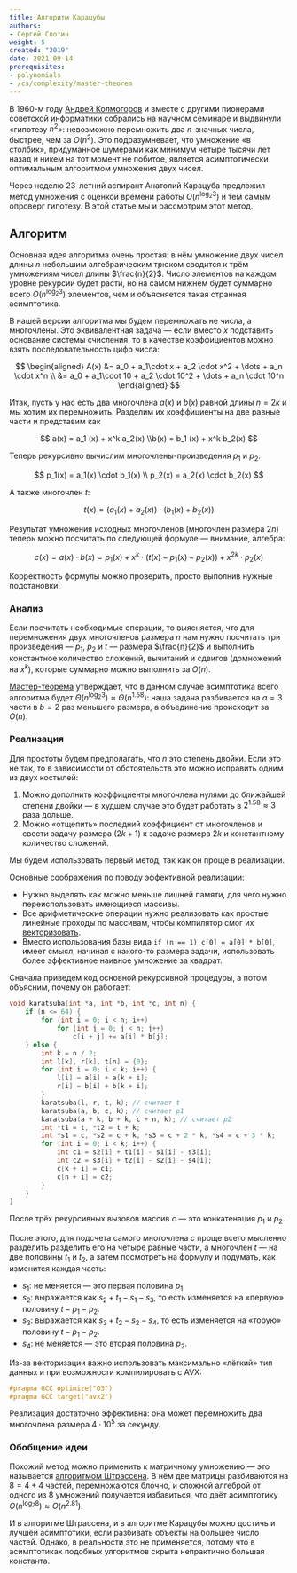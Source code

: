 ```yaml
---
title: Алгоритм Карацубы
authors:
- Сергей Слотин
weight: 5
created: "2019"
date: 2021-09-14
prerequisites:
- polynomials
- /cs/complexity/master-theorem
---
```


В 1960-м году [Андрей Колмогоров](https://ru.wikipedia.org/wiki/%D0%9A%D0%BE%D0%BB%D0%BC%D0%BE%D0%B3%D0%BE%D1%80%D0%BE%D0%B2,_%D0%90%D0%BD%D0%B4%D1%80%D0%B5%D0%B9_%D0%9D%D0%B8%D0%BA%D0%BE%D0%BB%D0%B0%D0%B5%D0%B2%D0%B8%D1%87) и вместе с другими пионерами советской информатики собрались на научном семинаре и выдвинули «гипотезу $n^2$»: невозможно перемножить два $n$-значных числа, быстрее, чем за $O(n^2)$. Это подразумневает, что умножение «в столбик», придуманное шумерами как минимум четыре тысячи лет назад и никем на тот момент не побитое, является асимптотически оптимальным алгоритмом умножения двух чисел.

Через неделю 23-летний аспирант Анатолий Карацуба предложил метод умножения с оценкой времени работы $O(n^{\log_2 3})$ и тем самым опроверг гипотезу. В этой статье мы и рассмотрим этот метод.

## Алгоритм

Основная идея алгоритма очень простая: в нём умножение двух чисел длины $n$ небольшим алгебраическим трюком сводится к трём умножениям чисел длины $\frac{n}{2}$. Число элементов на каждом уровне рекурсии будет расти, но на самом нижнем будет суммарно всего $O(n^{\log_2 3})$ элементов, чем и объясняется такая странная асимптотика.

В нашей версии алгоритма мы будем перемножать не числа, а многочлены. Это эквивалентная задача — если вместо $x$ подставить основание системы счисления, то в качестве коэффициентов можно взять последовательность цифр числа:

$$
\begin{aligned}
A(x) &= a_0 + a_1\cdot x + a_2 \cdot x^2  + \dots + a_n \cdot x^n
\\   &= a_0 + a_1\cdot 10 + a_2 \cdot 10^2 + \dots + a_n \cdot 10^n
\end{aligned}
$$

Итак, пусть у нас есть два многочлена $a(x)$ и $b(x)$ равной длины $n = 2k$ и мы хотим их перемножить. Разделим их коэффициенты на две равные части и представим как

$$
a(x) = a_1 (x) + x^k a_2(x)
\\b(x) = b_1 (x) + x^k b_2(x)
$$

Теперь рекурсивно вычислим многочлены-произведения $p_1$ и $p_2$:

$$
p_1(x) = a_1(x) \cdot b_1(x)
\\
p_2(x) = a_2(x) \cdot b_2(x)
$$

А также многочлен $t$:

$$
t(x) = ( a_1(x) + a_2(x) ) \cdot (b_1(x) + b_2(x))
$$

Результат умножения исходных многочленов (многочлен размера $2n$) теперь можно посчитать по следующей формуле — внимание, алгебра:

$$
c(x) = a(x) \cdot b(x) = p_1(x) + x^k \cdot (t(x) - p_1(x) - p_2(x)) + x^{2k} \cdot p_2(x)
$$

Корректность формулы можно проверить, просто выполнив нужные подстановки.

### Анализ

Если посчитать необходимые операции, то выясняется, что для перемножения двух многочленов размера $n$ нам нужно посчитать три произведения — $p_1$, $p_2$ и $t$ — размера $\frac{n}{2}$ и выполнить константное количество сложений, вычитаний и сдвигов (домножений на $x^k$), которые суммарно можно выполнить за $O(n)$.

[Мастер-теорема](/cs/complexity/master-theorem/) утверждает, что в данном случае асимптотика всего алгоритма будет $\Theta (n^{\log_2 3}) \approx \Theta (n^{1.58})$: наша задача разбивается на $a = 3$ части в $b = 2$ раз меньшего размера, а объединение происходит за $O(n)$.

### Реализация

Для простоты будем предполагать, что $n$ это степень двойки. Если это не так, то в зависимости от обстоятельств это можно исправить одним из двух костылей:

1. Можно дополнить коэффициенты многочлена нулями до ближайшей степени двойки — в худшем случае это будет работать в $2^{1.58} \approx 3$ раза дольше.
2. Можно «отщепить» последний коэффициент от многочленов и свести задачу размера $(2k + 1)$ к задаче размера $2k$ и константному количество сложений.

Мы будем использовать первый метод, так как он проще в реализации.

Основные соображения по поводу эффективной реализации:

- Нужно выделять как можно меньше лишней памяти, для чего нужно переиспользовать имеющиеся массивы.
- Все арифметические операции нужно реализовать как простые линейные проходы по массивам, чтобы компилятор смог их [векторизовать](/cs/arithmetic/simd).
- Вместо использования базы вида `if (n == 1) c[0] = a[0] * b[0]`, имеет смысл, начиная с какого-то размера задачи, использовать более эффективное наивное умножение за квадрат.

Сначала приведем код основной рекурсивной процедуры, а потом объясним, почему он работает:

```cpp
void karatsuba(int *a, int *b, int *c, int n) {
    if (n <= 64) {
        for (int i = 0; i < n; i++)
            for (int j = 0; j < n; j++)
                c[i + j] += a[i] * b[j];
    } else {
        int k = n / 2;
        int l[k], r[k], t[n] = {0};
        for (int i = 0; i < k; i++) {
            l[i] = a[i] + a[k + i];
            r[i] = b[i] + b[k + i];
        }
        karatsuba(l, r, t, k); // считает t
        karatsuba(a, b, c, k); // считает p1
        karatsuba(a + k, b + k, c + n, k); // считает p2
        int *t1 = t, *t2 = t + k;
        int *s1 = c, *s2 = c + k, *s3 = c + 2 * k, *s4 = c + 3 * k;
        for (int i = 0; i < k; i++) {
            int c1 = s2[i] + t1[i] - s1[i] - s3[i];
            int c2 = s3[i] + t2[i] - s2[i] - s4[i];
            c[k + i] = c1;
            c[n + i] = c2;
        }
    }
}
```

После трёх рекурсивных вызовов массив $c$ — это конкатенация $p_1$ и $p_2$.

После этого, для подсчета самого многочлена $c$ проще всего мысленно разделить разделить его на четыре равные части, а многочлен $t$ — на две половины $t_1$ и $t_2$, а затем посмотреть на формулу и подумать, как изменится каждая часть:

- $s_1$: не меняется — это первая половина $p_1$.
- $s_2$: выражается как $s_2 + t_1 - s_1 - s_3$, то есть изменяется на «первую» половину $t - p_1 - p_2$.
- $s_3$: выражается как $s_3 + t_2 - s_2 - s_4$, то есть изменяется на «торую» половину $t - p_1 - p_2$.
- $s_4$: не меняется — это вторая половина $p_2$.

Из-за векторизации важно использовать максимально «лёгкий» тип данных и при возможности компилировать с AVX:

```cpp
#pragma GCC optimize("O3")
#pragma GCC target("avx2")
```

Реализация достаточно эффективна: она может перемножить два многочлена размера $4 \cdot 10^5$ за секунду.

### Обобщение идеи

Похожий метод можно применить к матричному умножению — это называется [алгоритмом Штрассена](https://ru.wikipedia.org/wiki/%D0%90%D0%BB%D0%B3%D0%BE%D1%80%D0%B8%D1%82%D0%BC_%D0%A8%D1%82%D1%80%D0%B0%D1%81%D1%81%D0%B5%D0%BD%D0%B0). В нём две матрицы разбиваются на $8 = 4 + 4$ частей, перемножаются блочно, и сложной алгеброй от одного из 8 умножений получается избавиться, что даёт асимптотику $O(n^{\log_7 8}) \approx O(n^{2.81})$.

И в алгоритме Штрассена, и в алгоритме Карацубы можно достичь и лучшей асимптотики, если разбивать объекты на большее число частей. Однако, в реальности это не применяется, потому что в асимптотиках подобных улгоритмов скрыта непрактично большая константа.
